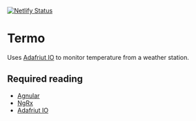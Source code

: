 [![Netlify Status](https://api.netlify.com/api/v1/badges/409db545-73e5-4add-a29c-f1b1eedac165/deploy-status)](https://app.netlify.com/sites/jd-termo/deploys)

# Termo

Uses [Adafriut IO](https://io.adafruit.com) to monitor temperature from a weather station.

## Required reading

* [Agnular](https://angular.io/)
* [NgRx](https://ngrx.io/)
* [Adafriut IO](https://io.adafruit.com)
